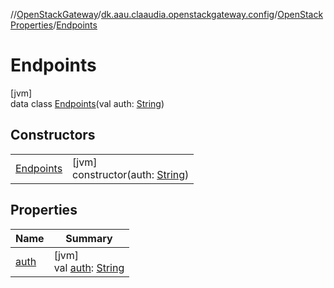 //[OpenStackGateway](../../../../index.md)/[dk.aau.claaudia.openstackgateway.config](../../index.md)/[OpenStackProperties](../index.md)/[Endpoints](index.md)

# Endpoints

[jvm]\
data class [Endpoints](index.md)(val auth: [String](https://kotlinlang.org/api/latest/jvm/stdlib/kotlin/-string/index.html))

## Constructors

| | |
|---|---|
| [Endpoints](-endpoints.md) | [jvm]<br>constructor(auth: [String](https://kotlinlang.org/api/latest/jvm/stdlib/kotlin/-string/index.html)) |

## Properties

| Name | Summary |
|---|---|
| [auth](auth.md) | [jvm]<br>val [auth](auth.md): [String](https://kotlinlang.org/api/latest/jvm/stdlib/kotlin/-string/index.html) |
